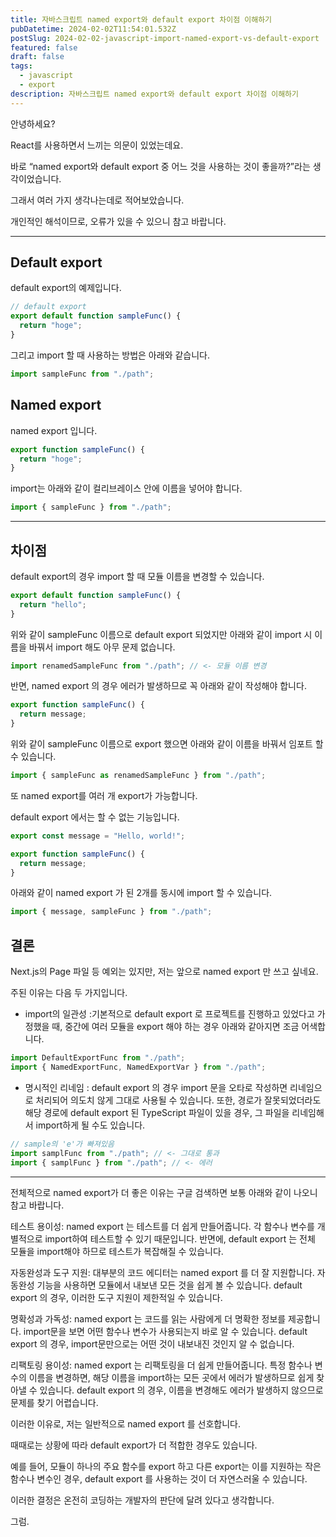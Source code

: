 ```yaml
---
title: 자바스크립트 named export와 default export 차이점 이해하기
pubDatetime: 2024-02-02T11:54:01.532Z
postSlug: 2024-02-02-javascript-import-named-export-vs-default-export
featured: false
draft: false
tags:
  - javascript
  - export
description: 자바스크립트 named export와 default export 차이점 이해하기
---
```


안녕하세요?

React를 사용하면서 느끼는 의문이 있었는데요.

바로 “named export와 default export 중 어느 것을 사용하는 것이 좋을까?”라는 생각이었습니다.

그래서 여러 가지 생각나는데로 적어보았습니다.

개인적인 해석이므로, 오류가 있을 수 있으니 참고 바랍니다.

---

## Default export

default export의 예제입니다.

```js
// default export
export default function sampleFunc() {
  return "hoge";
}
```

그리고 import 할 때 사용하는 방법은 아래와 같습니다.

```js
import sampleFunc from "./path";
```

## Named export

named export 입니다.

```js
export function sampleFunc() {
  return "hoge";
}
```

import는 아래와 같이 컬리브레이스 안에 이름을 넣어야 합니다.

```js
import { sampleFunc } from "./path";
```

---

## 차이점

default export의 경우 import 할 때 모듈 이름을 변경할 수 있습니다.

```js
export default function sampleFunc() {
  return "hello";
}
```

위와 같이 sampleFunc 이름으로 default export 되었지만 아래와 같이 import 시 이름을 바꿔서 import 해도 아무 문제 없습니다.

```js
import renamedSampleFunc from "./path"; // <- 모듈 이름 변경
```

반면, named export 의 경우 에러가 발생하므로 꼭 아래와 같이 작성해야 합니다.

```js
export function sampleFunc() {
  return message;
}
```

위와 같이 sampleFunc 이름으로 export 했으면 아래와 같이 이름을 바꿔서 임포트 할 수 있습니다.

```js
import { sampleFunc as renamedSampleFunc } from "./path";
```

또 named export를 여러 개 export가 가능합니다.

default export 에서는 할 수 없는 기능입니다.

```js
export const message = "Hello, world!";

export function sampleFunc() {
  return message;
}
```

아래와 같이 named export 가 된 2개를 동시에 import 할 수 있습니다.

```js
import { message, sampleFunc } from "./path";
```

## 결론

Next.js의 Page 파일 등 예외는 있지만, 저는 앞으로 named export 만 쓰고 싶네요.

주된 이유는 다음 두 가지입니다.

- import의 일관성 :기본적으로 default export 로 프로젝트를 진행하고 있었다고 가정했을 때, 중간에 여러 모듈을 export 해야 하는 경우 아래와 같아지면 조금 어색합니다.

```js
import DefaultExportFunc from "./path";
import { NamedExportFunc, NamedExportVar } from "./path";
```

- 명시적인 리네임 : default export 의 경우 import 문을 오타로 작성하면 리네임으로 처리되어 의도치 않게 그대로 사용될 수 있습니다.
  또한, 경로가 잘못되었더라도 해당 경로에 default export 된 TypeScript 파일이 있을 경우, 그 파일을 리네임해서 import하게 될 수도 있습니다.

```js
// sample의 'e'가 빠져있음
import samplFunc from "./path"; // <- 그대로 통과
import { samplFunc } from "./path"; // <- 에러
```

---

전체적으로 named export가 더 좋은 이유는 구글 검색하면 보통 아래와 같이 나오니 참고 바랍니다.

테스트 용이성: named export 는 테스트를 더 쉽게 만들어줍니다. 각 함수나 변수를 개별적으로 import하여 테스트할 수 있기 때문입니다. 반면에, default export 는 전체 모듈을 import해야 하므로 테스트가 복잡해질 수 있습니다.

자동완성과 도구 지원: 대부분의 코드 에디터는 named export 를 더 잘 지원합니다. 자동완성 기능을 사용하면 모듈에서 내보낸 모든 것을 쉽게 볼 수 있습니다. default export 의 경우, 이러한 도구 지원이 제한적일 수 있습니다.

명확성과 가독성: named export 는 코드를 읽는 사람에게 더 명확한 정보를 제공합니다. import문을 보면 어떤 함수나 변수가 사용되는지 바로 알 수 있습니다. default export 의 경우, import문만으로는 어떤 것이 내보내진 것인지 알 수 없습니다.

리팩토링 용이성: named export 는 리팩토링을 더 쉽게 만들어줍니다. 특정 함수나 변수의 이름을 변경하면, 해당 이름을 import하는 모든 곳에서 에러가 발생하므로 쉽게 찾아낼 수 있습니다. default export 의 경우, 이름을 변경해도 에러가 발생하지 않으므로 문제를 찾기 어렵습니다.

이러한 이유로, 저는 일반적으로 named export 를 선호합니다.

때때로는 상황에 따라 default export가 더 적합한 경우도 있습니다.

예를 들어, 모듈이 하나의 주요 함수를 export 하고 다른 export는 이를 지원하는 작은 함수나 변수인 경우, default export 를 사용하는 것이 더 자연스러울 수 있습니다.

이러한 결정은 온전히 코딩하는 개발자의 판단에 달려 있다고 생각합니다.

그럼.
